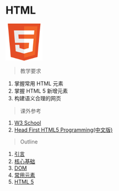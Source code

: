 # HTML

<img src="../image/html/logo_html5.png" title="HTML5" width="100">

> 教学要求

1. 掌握常用 HTML 元素
2. 掌握 HTML 5 新增元素
3. 构建语义合理的网页

> 课外参考

1. [W3 School](http://www.w3schools.com/html/default.asp)
2. [Head First HTML5 Programming(中文版)](http://www.amazon.cn/Head-First-HTML5-Programming-%E5%9F%83%E9%87%8C%E5%85%8B%E2%80%A2%E5%BC%97%E9%87%8C%E6%9B%BC/dp/B009CJ57XU/ref=sr_1_1?ie=UTF8&qid=1457105396&sr=8-1&keywords=head+first+html5)

> Outline

1. [引言](intro.md)
2. [核心基础](basic.md)
3. [DOM](dom.md)
4. [常用元素](element.md)
5. [HTML 5](html5.md)